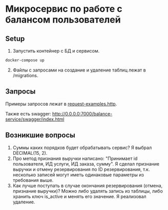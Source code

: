 # Микросервис по работе с балансом пользователей

## Setup
1. Запустить контейнер с БД и сервисом.
```bash
docker-compose up
```
2. Файлы с запросами на создание и удаление таблиц лежат в /migrations.


## Запросы
Примеры запросов лежат в [request-examples.http](request-examples.http).

Также есть swagger: http://0.0.0.0:7000/balance-service/swagger/index.html

## Возникшие вопросы
1. Суммы каких порядков будет обрабатывать сервис? Я выбрал DECIMAL(15, 2).
2. Про метод признания выручки написано: "Принимает id пользователя, ИД услуги, ИД заказа, сумму". Я сделал признание выручки и
отмену резервирования по ID резервирования, т.к. несколько записей могут иметь одинаковые параметры из требования выше.
3. Как лучше поступать в случае окончания резервирования (отмена, признание выручки)? Можно либо удалять запись из таблицы, либо хранить ключ is_active
и менять его значение. Я реализовал удаление.
